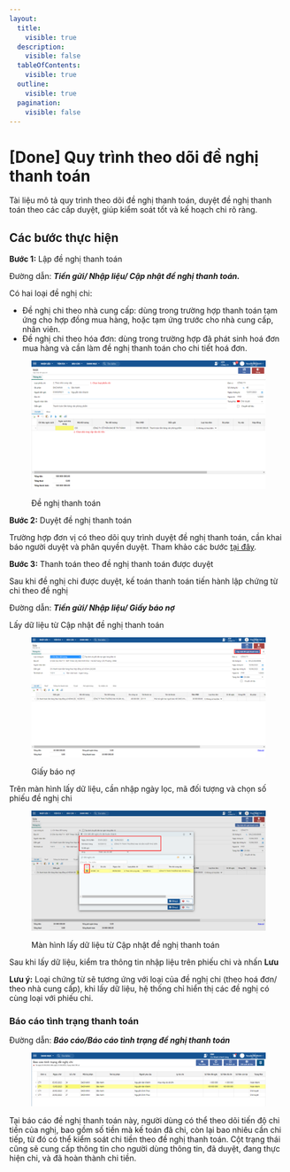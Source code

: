 ```yaml
---
layout:
  title:
    visible: true
  description:
    visible: false
  tableOfContents:
    visible: true
  outline:
    visible: true
  pagination:
    visible: false
---
```


# \[Done] Quy trình theo dõi đề nghị thanh toán

Tài liệu mô tả quy trình theo dõi đề nghị thanh toán, duyệt đề nghị thanh toán theo các cấp duyệt, giúp kiểm soát tốt và kế hoạch chi rõ ràng.

## **Các bước thực hiện**

**Bước 1:** Lập đề nghị thanh toán

Đường dẫn: _**Tiền gửi/ Nhập liệu/ Cập nhật đề nghị thanh toán.**_

Có hai loại đề nghị chi:

* Đề nghị chi theo nhà cung cấp: dùng trong trường hợp thanh toán tạm ứng cho hợp đồng mua hàng, hoặc tạm ứng trước cho nhà cung cấp, nhân viên.
* Đề nghị chi theo hóa đơn: dùng trong trường hợp đã phát sinh hoá đơn mua hàng và cần làm đề nghị thanh toán cho chi tiết hoá đơn.

<figure><img src="../../.gitbook/assets/Cập nhật đề nghị chi 2.png" alt=""><figcaption><p>Đề nghị thanh toán</p></figcaption></figure>

**Bước 2:** Duyệt đề nghị thanh toán

Trường hợp đơn vị có theo dõi quy trình duyệt đề nghị thanh toán, cần khai báo người duyệt và phân quyền duyệt. Tham khảo các bước [tại đây](../../tien-mat/theo-doi-de-nghi-thanh-toan/done-khai-bao-va-duyet-de-nghi-thanh-toan.md).

**Bước 3:** Thanh toán theo đề nghị thanh toán được duyệt

Sau khi đề nghị chi được duyệt, kế toán thanh toán tiến hành lập chứng từ chi theo đề nghị

Đường dẫn: _**Tiền gửi/ Nhập liệu/ Giấy báo nợ**_

Lấy dữ liệu từ Cập nhật đề nghị thanh toán

<figure><img src="../../.gitbook/assets/image (94).png" alt=""><figcaption><p>Giấy báo nợ</p></figcaption></figure>

Trên màn hình lấy dữ liệu, cần nhập ngày lọc, mã đối tượng và chọn số phiếu đề nghị chi

<figure><img src="../../.gitbook/assets/image (53).png" alt=""><figcaption><p>Màn hình lấy dữ liệu từ Cập nhật đề nghị thanh toán</p></figcaption></figure>

Sau khi lấy dữ liệu, kiểm tra thông tin nhập liệu trên phiếu chi và nhấn **Lưu**

**Lưu ý:** Loại chứng từ sẽ tương ứng với loại của đề nghị chi (theo hoá đơn/ theo nhà cung cấp), khi lấy dữ liệu, hệ thống chỉ hiển thị các đề nghị có cùng loại với phiếu chi.

### Báo cáo tình trạng thanh toán

Đường dẫn: _**Báo cáo/Báo cáo tình trạng đề nghị thanh toán**_

<figure><img src="../../.gitbook/assets/Cập nhật đề nghị chi 6.png" alt=""><figcaption></figcaption></figure>

Tại báo cáo đề nghị thanh toán này, người dùng có thể theo dõi tiến độ chi tiền của nghị, bao gồm số tiền mà kế toán đã chi, còn lại bao nhiêu cần chi tiếp, từ đó có thể kiểm soát chi tiền theo đề nghị thanh toán. Cột trạng thái cũng sẽ cung cấp thông tin cho người dùng thông tin, đã duyệt, đang thực hiện chi, và đã hoàn thành chi tiền.
